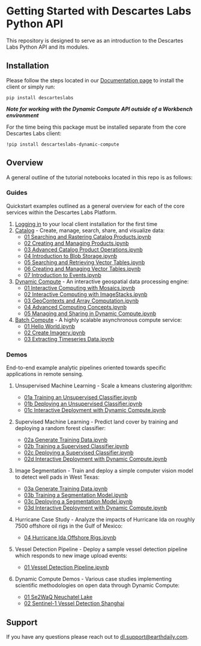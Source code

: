 # Getting Started with Descartes Labs Python API

This repository is designed to serve as an introduction to the Descartes Labs Python API and its modules.

## Installation

Please follow the steps located in our [Documentation page](https://docs.descarteslabs.com/installation.html) to install the client or simply run:

    pip install descarteslabs

**_Note for working with the Dynamic Compute API outside of a Workbench environment_**

For the time being this package must be installed separate from the core Descartes Labs client:

    !pip install descarteslabs-dynamic-compute

## Overview

A general outline of the tutorial notebooks located in this repo is as follows:

### Guides

Quickstart examples outlined as a general overview for each of the core services within the Descartes Labs Platform.

1. [Logging in](guides/01%20Logging%20In.ipynb) to your local client installation for the first time
2. [Catalog](https://docs.descarteslabs.com/descarteslabs/catalog/readme.html) - Create, manage, search, share, and visualize data:
   - [01 Searching and Rastering Catalog Products.ipynb](guides/catalog/01%20Searching%20and%20Rastering%20Catalog%20Products.ipynb)
   - [02 Creating and Managing Products.ipynb](guides/catalog/02%20Creating%20and%20Managing%20Products.ipynb)
   - [03 Advanced Catalog Product Operations.ipynb](guides/catalog/03%20Advanced%20Catalog%20Product%20Operations.ipynb)
   - [04 Introduction to Blob Storage.ipynb](guides/catalog/04%20Introduction%20to%20Blob%20Storage.ipynb)
   - [05 Searching and Retrieving Vector Tables.ipynb](guides/catalog/05%20Searching%20and%20Retrieving%20Vector%20Tables.ipynb)
   - [06 Creating and Managing Vector Tables.ipynb](guides/catalog/06%20Creating%20and%20Managing%20Vector%20Tables.ipynb)
   - [07 Introduction to Events.ipynb](guides/catalog/07%20Introduction%20to%20Events.ipynb)
3. [Dynamic Compute](https://docs.descarteslabs.com/api/dynamic-compute.html) - An interactive geospatial data processing engine:
   - [01 Interactive Computing with Mosaics.ipynb](guides/dynamic-compute/01%20Interactive%20Computing%20with%20Mosaics.ipynb)
   - [02 Interactive Computing with ImageStacks.ipynb](guides/dynamic-compute/02%20Interactive%20Computing%20with%20ImageStacks.ipynb)
   - [03 GeoContexts and Array Computation.ipynb](guides/dynamic-compute/03%20GeoContexts%20and%20Array%20Computation.ipynb)
   - [04 Advanced Computing Concepts.ipynb](guides/dynamic-compute/04%20Advanced%20Computing%20Concepts.ipynb)
   - [05 Managing and Sharing in Dynamic Compute.ipynb](guides/dynamic-compute/05%20Managing%20and%20Sharing%20in%20Dynamic%20Compute.ipynb)
4. [Batch Compute](https://docs.descarteslabs.com/descarteslabs/compute/readme.html) - A highly scalable asynchronous compute service:
   - [01 Hello World.ipynb](guides/batch-compute/01%20Hello%20World.ipynb)
   - [02 Create Imagery.ipynb](guides/batch-compute/02%20Create%20Imagery.ipynb)
   - [03 Extracting Timeseries Data.ipynb](guides/batch-compute/03%20Extracting%20Timeseries%20Data.ipynb)

### Demos

End-to-end example analytic pipelines oriented towards specific applications in remote sensing.

1. Unsupervised Machine Learning - Scale a kmeans clustering algorithm:
   - [01a Training an Unsupervised Classifier.ipynb](demos/01%20Unsupervised%20Classification/01a%20Training%20an%20Unsupervised%20Classifier.ipynb)
   - [01b Deploying an Unsupervised Classifier.ipynb](demos/01%20Unsupervised%20Classification/01b%20Deploying%20an%20Unsupervised%20Classifier.ipynb)
   - [01c Interactive Deployment with Dynamic Compute.ipynb](demos/01%20Unsupervised%20Classification/01c%20Interactive%20Deployment%20with%20Dynamic%20Compute.ipynb)
2. Supervised Machine Learning - Predict land cover by training and deploying a random forest classifier:

   - [02a Generate Training Data.ipynb](demos/02%20Supervised%20Classification/02a%20Generate%20Training%20Data.ipynb)
   - [02b Training a Supervised Classifier.ipynb](demos/02%20Supervised%20Classification/02b%20Training%20a%20Supervised%20Classifier.ipynb)
   - [02c Deploying a Supervised Classifier.ipynb](demos/02%20Supervised%20Classification/02c%20Deploying%20a%20Supervised%20Classifier.ipynb)
   - [02d Interactive Deployment with Dynamic Compute.ipynb](demos/02%20Supervised%20Classification/02d%20Interactive%20Deployment%20with%20Dynamic%20Compute.ipynb)

3. Image Segmentation - Train and deploy a simple computer vision model to detect well pads in West Texas:

   - [03a Generate Training Data.ipynb](demos/03%20Image%20Segmentation/03a%20Generate%20Training%20Data.ipynb)
   - [03b Training a Segmentation Model.ipynb](demos/03%20Image%20Segmentation/03b%20Training%20a%20Segmentation%20Model.ipynb)
   - [03c Deploying a Segmentation Model.ipynb](demos/03%20Image%20Segmentation/03c%20Deploying%20a%20Segmentation%20Model.ipynb)
   - [03d Interactive Deployment with Dynamic Compute.ipynb](demos/03%20Image%20Segmentation/03d%20Interactive%20Deployment%20with%20Dynamic%20Compute.ipynb)

4. Hurricane Case Study - Analyze the impacts of Hurricane Ida on roughly 7500 offshore oil rigs in the Gulf of Mexico:
   - [04 Hurricane Ida Offshore Rigs.ipynb](demos/04%20Hurricane%20Ida%20Case%20Study/04%20Hurricane%20Ida%20Offshore%20Rigs.ipynb)
   
5. Vessel Detection Pipeline - Deploy a sample vessel detection pipeline which responds to new image upload events:
    - [01 Vessel Detection Pipeline.ipynb](demos/05%20Vessel%20Detection%20Pipeline/01%20Vessel%20Detection%20Pipeline.ipynb)

6. Dynamic Compute Demos - Various case studies implementing scientific methodologies on open data through Dynamic Compute:
    - [01 Se2WaQ Neuchatel Lake](demos/05%20Dynamic%20Compute%20Demos/01%20Se2WaQ%20Neuchatel%20Lake.ipynb)
    - [02 Sentinel-1 Vessel Detection Shanghai](demos/05%20Dynamic%20Compute%20Demos/02%20Sentinel-1%20Vessel%20Detection%20Shanghai.ipynb)
    
## Support

If you have any questions please reach out to [dl.support@earthdaily.com](dl.support@earthdaily.com).
